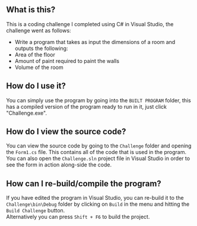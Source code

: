 What is this?
------
This is a coding challenge I completed using C# in Visual Studio, the challenge went as follows:  
* Write a program that takes as input the dimensions of a room and outputs the following:
 * Area of the floor
 * Amount of paint required to paint the walls
 * Volume of the room

How do I use it?
------
You can simply use the program by going into the `BUILT PROGRAM` folder, this has a compiled version of the program ready to run in it, just click "Challenge.exe".

How do I view the source code?
------
You can view the source code by going to the `Challenge` folder and opening the `Form1.cs` file. This contains all of the code that is used in the program.  
You can also open the `Challenge.sln` project file in Visual Studio in order to see the form in action along-side the code.

How can I re-build/compile the program?
------
If you have edited the program in Visual Studio, you can re-build it to the `Challenge\bin\Debug` folder by clicking on `Build` in the menu and hitting the `Build Challenge` button.  
Alternatively you can press `Shift + F6` to build the project.